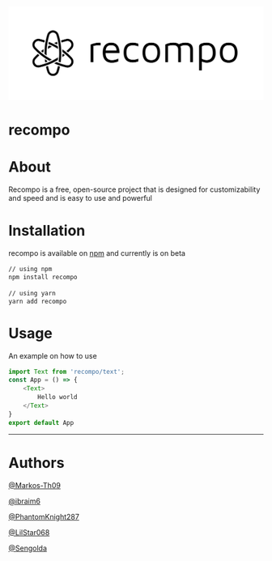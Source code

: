 ![recompo logo](https://raw.githubusercontent.com/recompo/recompo/main/images/logo.png)
# recompo
# About
Recompo is a free, open-source project that is designed for customizability and speed and is easy to use and powerful 

# Installation
recompo is available on [npm](https://npmjs.com) and currently is on beta

```
// using npm
npm install recompo

// using yarn
yarn add recompo
```
# Usage

An example on how to use

```ts
import Text from 'recompo/text';
const App = () => {
    <Text>
        Hello world
    </Text>
}
export default App
```

---

# Authors
[@Markos-Th09](https://github.com/Markos-Th09)

[@ibraim6](https://github.com/ibraim6)

[@PhantomKnight287](https://github.com/PhantomKnight287)

[@LilStar068](https://github.com/LilStar068)

[@Sengolda](https://github.com/Sengolda)
